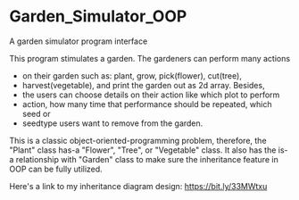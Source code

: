 # Garden_Simulator_OOP
A garden simulator program interface

This program stimulates a garden. The gardeners can perform many actions
 *  on their garden such as: plant, grow, pick(flower), cut(tree),
 *  harvest(vegetable), and print the garden out as 2d array. Besides,
 *  the users can choose details on their action like which plot to perform
 *  action, how many time that performance should be repeated, which seed or
 *  seedtype users want to remove from the garden.

This is a classic object-oriented-programming problem, therefore, the "Plant"
class has-a "Flower", "Tree", or "Vegetable" class. It also has the is-a 
relationship with "Garden" class to make sure the inheritance feature in
OOP can be fully utilized.

Here's a link to my inheritance diagram design: https://bit.ly/33MWtxu
